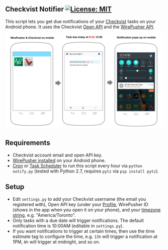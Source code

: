 ## Checkvist Notifier [![License: MIT](https://img.shields.io/badge/License-MIT-yellow.svg)](https://opensource.org/licenses/MIT)

This script lets you get due notifications of your [Checkvist](https://checkvist.com) tasks on your Android phone. It uses the Checkvist [Open API](https://checkvist.com/auth/api) and the [WirePusher API](http://wirepusher.com/help).

![Checkvist-WirePusher Demo](demo.png)

## Requirements

- Checkvist account email and open API key.
- [WirePusher installed](https://play.google.com/store/apps/details?id=com.mrivan.wirepusher) on your Android phone.
- [Cron](https://www.howtogeek.com/101288/how-to-schedule-tasks-on-linux-an-introduction-to-crontab-files) or [Task Scheduler](https://www.howtogeek.com/123393/how-to-automatically-run-programs-and-set-reminders-with-the-windows-task-scheduler) to run this script every hour via `python notify.py` (tested with Python 2.7, requires `pytz` via `pip install pytz`).

## Setup

- Edit `settings.py` to add your Checkvist username (the email you registered with), Open API key (under your [Profile](https://checkvist.com/auth/profile), WirePusher ID (shows in the app when you open it on your phone), and your [timezone string](http://www.timezoneconverter.com/cgi-bin/findzone.tzc), e.g. "America/Toronto".
- Only tasks with a due date will trigger notifications. The default notification time is 10:00AM (editable in `settings.py`).
- If you want notifications to trigger at certain times, then use the time estimate tag to configure the time, e.g. `13h` will trigger a notification at 1PM, `0h` will trigger at midnight, and so on.